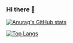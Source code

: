 ### Hi there 👋

<!--
**samuel-sato/samuel-sato** is a ✨ _special_ ✨ repository because its `README.md` (this file) appears on your GitHub profile.

Here are some ideas to get you started:

- 🔭 I’m currently working on ...
- 🌱 I’m currently learning ...
- 👯 I’m looking to collaborate on ...
- 🤔 I’m looking for help with ...
- 💬 Ask me about ...
- 📫 How to reach me: ...
- 😄 Pronouns: ...
- ⚡ Fun fact: ...
-->
[![Anurag's GitHub stats](https://github-readme-stats.vercel.app/api?username=samuel-sato)](https://github.com/anuraghazra/github-readme-stats)

[![Top Langs](https://github-readme-stats.vercel.app/api/top-langs/?username=samuel-sato&hide=javascript,html)](https://github.com/anuraghazra/github-readme-stats)
